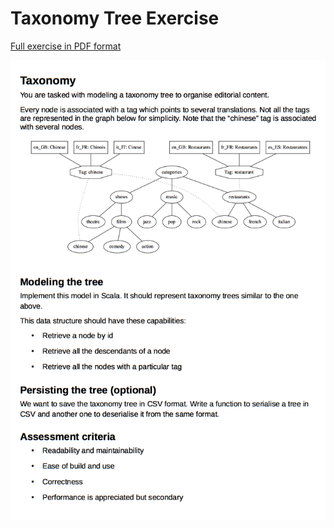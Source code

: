 # Taxonomy Tree Exercise

[Full exercise in PDF format](doc/exercise.pdf)

![exercise](doc/exercise.png)